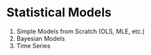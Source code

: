 # Statistical Models
1. Simple Models from Scratch (OLS, MLE, etc.)
2. Bayesian Models
3. Time Series
